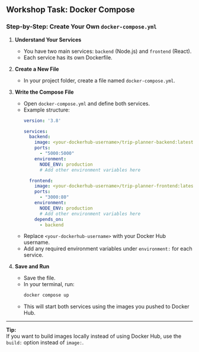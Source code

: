 ## Workshop Task: Docker Compose

### Step-by-Step: Create Your Own `docker-compose.yml`

1. **Understand Your Services**
   - You have two main services: `backend` (Node.js) and `frontend` (React).
   - Each service has its own Dockerfile.

2. **Create a New File**
   - In your project folder, create a file named `docker-compose.yml`.

3. **Write the Compose File**
   - Open `docker-compose.yml` and define both services.
   - Example structure:
     ```yaml
     version: '3.8'

     services:
       backend:
         image: <your-dockerhub-username>/trip-planner-backend:latest
         ports:
           - "5000:5000"
         environment:
           NODE_ENV: production
           # Add other environment variables here

       frontend:
         image: <your-dockerhub-username>/trip-planner-frontend:latest
         ports:
           - "3000:80"
         environment:
           NODE_ENV: production
           # Add other environment variables here
         depends_on:
           - backend
     ```
   - Replace `<your-dockerhub-username>` with your Docker Hub username.
   - Add any required environment variables under `environment:` for each service.

4. **Save and Run**
   - Save the file.
   - In your terminal, run:
     ```sh
     docker compose up
     ```
   - This will start both services using the images you pushed to Docker Hub.

---

**Tip:**  
If you want to build images locally instead of using Docker Hub, use the `build:` option instead of `image:`.
